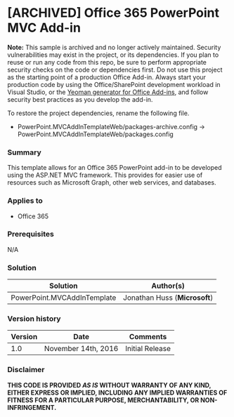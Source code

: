 ﻿# [ARCHIVED] Office 365 PowerPoint MVC Add-in #

**Note:** This sample is archived and no longer actively maintained. Security vulnerabilities may exist in the project, or its dependencies. If you plan to reuse or run any code from this repo, be sure to perform appropriate security checks on the code or dependencies first. Do not use this project as the starting point of a production Office Add-in. Always start your production code by using the Office/SharePoint development workload in Visual Studio, or the [Yeoman generator for Office Add-ins](https://github.com/OfficeDev/generator-office), and follow security best practices as you develop the add-in.

To restore the project dependencies, rename the following file.

- PowerPoint.MVCAddInTemplateWeb/packages-archive.config -> PowerPoint.MVCAddInTemplateWeb/packages.config

### Summary ###
This template allows for an Office 365 PowerPoint add-in to be developed using the ASP.NET MVC framework.  This provides for easier use of resources such as Microsoft Graph, other web services, and databases.

### Applies to ###
- Office 365

### Prerequisites ###
N/A

### Solution ###
Solution | Author(s)
---------|----------
PowerPoint.MVCAddInTemplate | Jonathan Huss (**Microsoft**)

### Version history ###

Version  | Date | Comments
---------| -----| --------
1.0 | November 14th, 2016 | Initial Release

### Disclaimer ###
**THIS CODE IS PROVIDED *AS IS* WITHOUT WARRANTY OF ANY KIND, EITHER EXPRESS OR IMPLIED, INCLUDING ANY IMPLIED WARRANTIES OF FITNESS FOR A PARTICULAR PURPOSE, MERCHANTABILITY, OR NON-INFRINGEMENT.**


